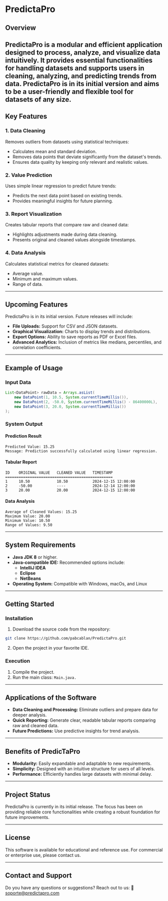 # **PredictaPro**
## **Overview**
PredictaPro is a modular and efficient application designed to process, analyze, and visualize data intuitively. It provides essential functionalities for handling datasets and supports users in cleaning, 
analyzing, and predicting trends from data. PredictaPro is in its initial version and aims to be a user-friendly and flexible tool for datasets of any size.
---

## **Key Features**
### 1. **Data Cleaning**
Removes outliers from datasets using statistical techniques:
- Calculates mean and standard deviation.
- Removes data points that deviate significantly from the dataset's trends.
- Ensures data quality by keeping only relevant and realistic values.
 
### 2. **Value Prediction**
Uses simple linear regression to predict future trends:
- Predicts the next data point based on existing trends.
- Provides meaningful insights for future planning.

### 3. **Report Visualization**

Creates tabular reports that compare raw and cleaned data:
- Highlights adjustments made during data cleaning.
- Presents original and cleaned values alongside timestamps.

### 4. **Data Analysis**

Calculates statistical metrics for cleaned datasets:
- Average value.
- Minimum and maximum values.
- Range of data.

---

## **Upcoming Features**
PredictaPro is in its initial version. Future releases will include:
- **File Uploads:** Support for CSV and JSON datasets.
- **Graphical Visualization:** Charts to display trends and distributions.
- **Export Options:** Ability to save reports as PDF or Excel files.
- **Advanced Analytics:** Inclusion of metrics like medians, percentiles, and correlation coefficients.

---

## **Example of Usage**
### **Input Data**
```java
List<DataPoint> rawData = Arrays.asList(
    new DataPoint(1, 10.5, System.currentTimeMillis()),
    new DataPoint(2, -50.0, System.currentTimeMillis() - 86400000L),
    new DataPoint(3, 20.0, System.currentTimeMillis())
);
```

### **System Output**
#### **Prediction Result**
```text
Predicted Value: 15.25  
Message: Prediction successfully calculated using linear regression.
```

#### **Tabular Report**
```text
ID    ORIGINAL VALUE   CLEANED VALUE   TIMESTAMP  
================================================  
1     10.50            10.50           2024-12-15 12:00:00  
2     -50.00           ----            2024-12-14 12:00:00  
3     20.00            20.00           2024-12-15 12:00:00  
```
#### **Data Analysis**
```text
Average of Cleaned Values: 15.25  
Maximum Value: 20.00  
Minimum Value: 10.50  
Range of Values: 9.50  
```
---

## **System Requirements**
- **Java JDK 8** or higher.
- **Java-compatible IDE:** Recommended options include:
    - **IntelliJ IDEA**
    - **Eclipse**
    - **NetBeans**
- **Operating System:** Compatible with Windows, macOs, and Linux

---

## **Getting Started**
### **Installation**
1. Download the source code from the repository:
```bash
git clone https://github.com/pabcablan/PredictaPro.git
```
2. Open the project in your favorite IDE.

### **Execution**
1. Compile the project.
2. Run the main class: ``Main.java.``

---

## **Applications of the Software**
- **Data Cleaning and Processing:** Eliminate outliers and prepare data for deeper analysis.
- **Quick Reporting:** Generate clear, readable tabular reports comparing raw and cleaned data.
- **Future Predictions:** Use predictive insights for trend analysis.

---

## **Benefits of PredicTaPro**
- **Modularity:** Easily expandable and adaptable to new requirements.
- **Simplicity:** Designed with an intuitive structure for users of all levels.
- **Performance:** Efficiently handles large datasets with minimal delay.

---

## **Project Status**
PredictaPro is currently in its initial release. The focus has been on providing reliable core functionalities while creating a robust foundation for future improvements.

---

## **License**
This software is available for educational and reference use. For commercial or enterprise use, please contact us.

---

## **Contact and Support**
Do you have any questions or suggestions? Reach out to us:
📧 [soporte@predictapro.com](soporte@predictapro.com)

